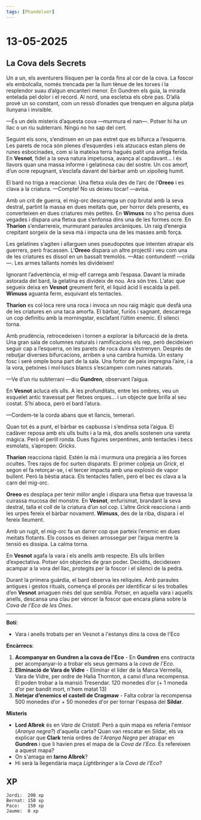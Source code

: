 ```yaml
---
tags: [Phandelver]
---
```


# 13-05-2025

## **La Cova dels Secrets**

Un a un, els aventurers llisquen per la corda fins al cor de la cova. La foscor els embolcalla, només trencada per la llum tènue de les torxes i la resplendor suau d’algun encanteri menor. En Gundren els guia, la mirada entelada pel dolor i el record. Al nord, una escletxa els obre pas. D’allà prové un so constant, com un ressò d’onades que trenquen en alguna platja llunyana i invisible.

—És un dels misteris d’aquesta cova —murmura el nan—. Potser hi ha un llac o un riu subterrani. Ningú no ho sap del cert.

Seguint els sons, s’endinsen en un pas estret que es bifurca a l’esquerra. Les parets de roca són plenes d’esquerdes i els atzucacs estan plens de runes esbocinades, com si la mateixa terra hagués patit una antiga ferida. En **Vesnot**, fidel a la seva natura impetuosa, avança al capdavant... i és llavors quan una massa informe i gelatinosa cau del sostre. Un cos amorf, d’un ocre repugnant, s’esclafa davant del bàrbar amb un xipolleig humit.

El bard no triga a reaccionar. Una fletxa xiula des de l’arc de l’**Oreeo** i es clava a la criatura. —Compte! No us deixeu tocar! —avisa.

Amb un crit de guerra, el mig-orc descarrega un cop brutal amb la seva destral, partint la massa en dues meitats que, per horror dels presents, es converteixen en dues criatures més petites. En **Wimuss** no s’ho pensa dues vegades i dispara una fletxa que s’enfonsa dins una de les formes ocre. En **Tharion** s’endarrereix, murmurant paraules arcàniques. Un raig d’energia crepitant sorgeix de la seva mà i impacta una de les masses amb força.

Les gelatines s’agiten i allarguen unes pseudopotes que intenten atrapar els guerrers, però fracassen. L’**Oreeo** dispara un altre projectil i veu com una de les criatures es dissol en un bassalt tremolós. —Atac contundent! —crida—. Les armes tallants només les divideixen!

Ignorant l’advertència, el mig-elf carrega amb l’espasa. Davant la mirada astorada del bard, la gelatina es divideix de nou. Ara són tres. L’atac que segueix deixa en **Vesnot** greument ferit, el líquid àcid li escalda la pell. **Wimuss** aguanta ferm, esquivant els tentacles.

**Tharion** es col·loca rere una roca i invoca un nou raig màgic que desfà una de les criatures en una taca amorfa. El bàrbar, furiós i sagnant, descarrega un cop definitiu amb la morningstar, esclafant l’últim enemic. El silenci torna.

Amb prudència, retrocedeixen i tornen a explorar la bifurcació de la dreta. Una gran sala de columnes naturals i ramificacions els rep, però decideixen seguir cap a l’esquerra, on les parets de roca dura s’estrenyen. Després de rebutjar diverses bifurcacions, arriben a una cambra humida. Un estany fosc i serè omple bona part de la sala. Una fortor de peix impregna l’aire, i a la vora, petxines i mol·luscs blancs s’escampen com runes naturals.

—Ve d’un riu subterrani —diu **Gundren**, observant l’aigua.

En **Vesnot** acluca els ulls. A les profunditats, entre les ombres, veu un esquelet antic travessat per fletxes orques... i un objecte que brilla al seu costat. S’hi aboca, però el bard l’atura.

—Cordem-te la corda abans que et llancis, temerari.

Quan tot és a punt, el bàrbar es capbussa i s’endinsa sota l’aigua. El cadàver reposa amb els ulls buits i a la mà, dos anells sostenen una vareta màgica. Però el perill ronda. Dues figures serpentines, amb tentacles i becs esmolats, s’apropen: _Gricks_.

**Tharion** reacciona ràpid. Estén la mà i murmura una pregària a les forces ocultes. Tres rajos de foc surten disparats. El primer colpeja un _Grick_, el segon el fa retorçar-se, i el tercer impacta amb una explosió de vapor bullent. Però la bèstia ataca. Els tentacles fallen, però el bec es clava a la carn del mig-orc.

**Oreeo** es desplaça per tenir millor angle i dispara una fletxa que travessa la cuirassa mucosa del monstre. En **Vesnot**, enfurismat, brandant la seva destral, talla el coll de la criatura d’un sol cop. L’altre _Grick_ reacciona i amb les urpes fereix el bàrbar novament. **Wimuss**, des de la riba, dispara i el fereix lleument.

Amb un rugit, el mig-orc fa un darrer cop que parteix l’enemic en dues meitats flotants. Els cossos es deixen arrossegar per l’aigua mentre la tensió es dissipa. La calma torna.

En **Vesnot** agafa la vara i els anells amb respecte. Els ulls brillen d’expectativa. Potser són objectes de gran poder. Decidits, decideixen acampar a la vora del llac, protegits per la foscor i el silenci de la pedra.

Durant la primera guàrdia, el bard observa les relíquies. Amb paraules antigues i gestos rituals, comença el procés per identificar si les troballes d’en **Vesnot** amaguen més del que sembla. Potser, en aquella vara i aquells anells, descansa una clau per vèncer la foscor que encara plana sobre la _Cova de l’Eco de les Ones_.

---

**Botí**:
- Vara i anells trobats per en Vesnot a l'estanys dins la cova de l'Eco

**Encàrrecs**:

1. **Acompanyar en Gundren a la cova de l'Eco** \- En **Gundren** ens contracta per acompanyar-lo a trobar els seus germans a la _cova de l'Eco_.
2. **Eliminació de Vara de Vidre** \- Eliminar el líder de la Marca Vermella, Vara de Vidre, per ordre de Halia Thornton, a canvi d’una recompensa. El poden trobar a la mansió Tresendar. 120 monedes d’or (+ 1 moneda d’or per bandit mort, n'hem matat 13)
3. **Netejar d’enemics el castell de Cragmaw** \- Falta cobrar la recompensa 500 monedes d’or + 50 monedes d'or per tornar l'espasa del **Sildar**.

**Misteris**

- **Lord Albrek** és en *Vara de Cristall*. Però a quin mapa es referia l'emisor (*Aranya negra?*) d'aquella carta? Quan van rescatar en Sildar, els va explicar que **Clark** tenia ordres de l’*Aranya Negra* per atrapar en **Gundren** i que li havien pres el mapa de la _Cova de l’Eco_. Es refereixen a aquest mapa?
- On s'amaga en **Iarno Albrek**?
- Hi serà la llegendària maça _Lightbringer_ a la _Cova de l'Eco_?

## XP

```
Jordi:  200 xp
Bernat: 150 xp
Paco:   150 xp
Jaume:  0 xp
```
